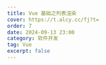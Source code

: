 ```yaml
---
title: Vue 基础之列表渲染
cover: https://t.alcy.cc/fj?t=
order: 7
date: 2024-09-13 23:00
category: 软件开发
tag: Vue
excerpt: false
---
```

